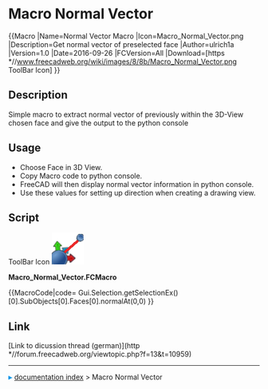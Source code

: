 # Macro Normal Vector
{{Macro
|Name=Normal Vector Macro
|Icon=Macro_Normal_Vector.png
|Description=Get normal vector of preselected face
|Author=ulrich1a
|Version=1.0
|Date=2016-09-26
|FCVersion=All
|Download=[https   *//www.freecadweb.org/wiki/images/8/8b/Macro_Normal_Vector.png ToolBar Icon]
}}

## Description

Simple macro to extract normal vector of previously within the 3D-View chosen face and give the output to the python console

## Usage

-   Choose Face in 3D View.
-   Copy Macro code to python console.
-   FreeCAD will then display normal vector information in python console.
-   Use these values for setting up direction when creating a drawing view.

## Script

ToolBar Icon  ![](images/Macro_Normal_Vector.png )

**Macro_Normal_Vector.FCMacro**


{{MacroCode|code=
Gui.Selection.getSelectionEx()[0].SubObjects[0].Faces[0].normalAt(0,0)
}}



## Link

[Link to dicussion thread (german)](http   *//forum.freecadweb.org/viewtopic.php?f=13&t=10959)



---
![](images/Right_arrow.png) [documentation index](../README.md) > Macro Normal Vector
